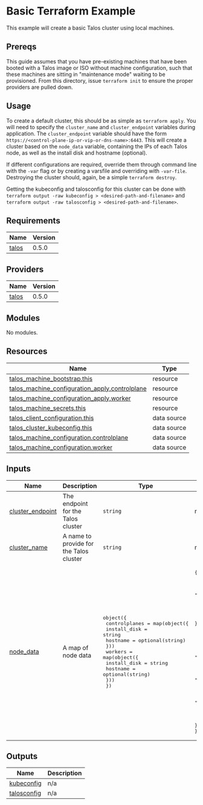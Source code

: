 # Basic Terraform Example

This example will create a basic Talos cluster using local machines.

## Prereqs

This guide assumes that you have pre-existing machines that have been booted with a Talos image or ISO without machine configuration, such that these machines are sitting in "maintenance mode" waiting to be provisioned.
From this directory, issue `terraform init` to ensure the proper providers are pulled down.

## Usage

To create a default cluster, this should be as simple as `terraform apply`.
You will need to specify the `cluster_name` and `cluster_endpoint` variables during application.
The `cluster_endpoint` variable should have the form `https://<control-plane-ip-or-vip-or-dns-name>:6443`.
This will create a cluster based on the `node_data` variable, containing the IPs of each Talos node, as well as the install disk and hostname (optional).

If different configurations are required, override them through command line with the `-var` flag or by creating a varsfile and overriding with `-var-file`.
Destroying the cluster should, again, be a simple `terraform destroy`.

Getting the kubeconfig and talosconfig for this cluster can be done with `terraform output -raw kubeconfig > <desired-path-and-filename>` and `terraform output -raw talosconfig > <desired-path-and-filename>`.

<!-- BEGIN_TF_DOCS -->
## Requirements

| Name | Version |
|------|---------|
| <a name="requirement_talos"></a> [talos](#requirement\_talos) | 0.5.0 |

## Providers

| Name | Version |
|------|---------|
| <a name="provider_talos"></a> [talos](#provider\_talos) | 0.5.0 |

## Modules

No modules.

## Resources

| Name | Type |
|------|------|
| [talos_machine_bootstrap.this](https://registry.terraform.io/providers/siderolabs/talos/0.5.0/docs/resources/machine_bootstrap) | resource |
| [talos_machine_configuration_apply.controlplane](https://registry.terraform.io/providers/siderolabs/talos/0.5.0/docs/resources/machine_configuration_apply) | resource |
| [talos_machine_configuration_apply.worker](https://registry.terraform.io/providers/siderolabs/talos/0.5.0/docs/resources/machine_configuration_apply) | resource |
| [talos_machine_secrets.this](https://registry.terraform.io/providers/siderolabs/talos/0.5.0/docs/resources/machine_secrets) | resource |
| [talos_client_configuration.this](https://registry.terraform.io/providers/siderolabs/talos/0.5.0/docs/data-sources/client_configuration) | data source |
| [talos_cluster_kubeconfig.this](https://registry.terraform.io/providers/siderolabs/talos/0.5.0/docs/data-sources/cluster_kubeconfig) | data source |
| [talos_machine_configuration.controlplane](https://registry.terraform.io/providers/siderolabs/talos/0.5.0/docs/data-sources/machine_configuration) | data source |
| [talos_machine_configuration.worker](https://registry.terraform.io/providers/siderolabs/talos/0.5.0/docs/data-sources/machine_configuration) | data source |

## Inputs

| Name | Description | Type | Default | Required |
|------|-------------|------|---------|:--------:|
| <a name="input_cluster_endpoint"></a> [cluster\_endpoint](#input\_cluster\_endpoint) | The endpoint for the Talos cluster | `string` | n/a | yes |
| <a name="input_cluster_name"></a> [cluster\_name](#input\_cluster\_name) | A name to provide for the Talos cluster | `string` | n/a | yes |
| <a name="input_node_data"></a> [node\_data](#input\_node\_data) | A map of node data | <pre>object({<br>    controlplanes = map(object({<br>      install_disk = string<br>      hostname     = optional(string)<br>    }))<br>    workers = map(object({<br>      install_disk = string<br>      hostname     = optional(string)<br>    }))<br>  })</pre> | <pre>{<br>  "controlplanes": {<br>    "10.5.0.2": {<br>      "install_disk": "/dev/sda"<br>    },<br>    "10.5.0.3": {<br>      "install_disk": "/dev/sda"<br>    },<br>    "10.5.0.4": {<br>      "install_disk": "/dev/sda"<br>    }<br>  },<br>  "workers": {<br>    "10.5.0.5": {<br>      "hostname": "worker-1",<br>      "install_disk": "/dev/nvme0n1"<br>    },<br>    "10.5.0.6": {<br>      "hostname": "worker-2",<br>      "install_disk": "/dev/nvme0n1"<br>    }<br>  }<br>}</pre> | no |

## Outputs

| Name | Description |
|------|-------------|
| <a name="output_kubeconfig"></a> [kubeconfig](#output\_kubeconfig) | n/a |
| <a name="output_talosconfig"></a> [talosconfig](#output\_talosconfig) | n/a |
<!-- END_TF_DOCS -->